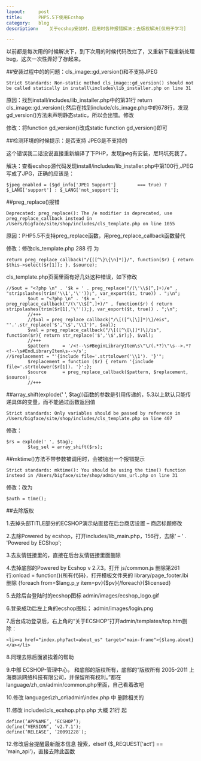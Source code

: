 ```yaml
---
layout:		post
title:		PHP5.5下使用Ecshop
category:	blog
description:	关于ecshop安装时，应用时各种报错解决；去版权解决[仅用于学习]

---
```


以前都是每次用的时候解决下，到下次用的时候代码改烂了，又重新下载重新处理bug，这次一次性弄好了存起来。

##安装过程中的的问题：cls_image::gd_version()和不支持JPEG

	Strict Standards: Non-static method cls_image::gd_version() should not be called statically in install\includes\lib_installer.php on line 31

原因：找到install/includes/lib_installer.php中的第31行   return cls_image::gd_version();然后在找到include/cls_image.php中的678行，发现gd_version()方法未声明静态static，所以会出错。修改

修改：将function gd_version()改成static function gd_version()即可

##检测环境的时候提示：是否支持 JPEG是不支持的

这个错误我二话没说直接重新编译了下PHP，发现jpeg有安装，尼玛坑死我了。

解决：查看ecshop源代码发现install/includes/lib_installer.php中第100行,JPEG写成了JPG，正确的应该是：

	$jpeg_enabled = ($gd_info['JPEG Support']        === true) ? $_LANG['support'] : $_LANG['not_support'];

##preg_replace()报错

	Deprecated: preg_replace(): The /e modifier is deprecated, use preg_replace_callback instead in /Users/bigface/site/shop/includes/cls_template.php on line 1055

原因：PHP5.5不支持preg_replace函数，用preg_replace_callback函数替代

修改：修改cls_template.php  288 行 为

	return preg_replace_callback("/{([^\}\{\n]*)}/", function($r) { return $this->select($r[1]); }, $source);

cls_template.php页面里面有好几处这种错误，如下修改

	//$out = "<?php \n" . '$k = ' . preg_replace("/(\'\\$[^,]+)/e" , "stripslashes(trim('\\1','\''));", var_export($t, true)) . ";\n";
            $out = "<?php \n" . '$k = ' . preg_replace_callback("/(\'\\$[^,]+)/" , function($r) { return stripslashes(trim($r[1],'\''));}, var_export($t, true)) . ";\n";
            //+++
            //$val = preg_replace_callback("/\[([^\[\]]*)\]/eis", "'.'.str_replace('$','\$','\\1')", $val);
            $val = preg_replace_callback("/\[([^\[\]]*)\]/is", function($r){ return str_replace('$','\$',$r);}, $val);
            //+++
            $pattern     = '/<!--\s#BeginLibraryItem\s\"\/(.*?)\"\s-->.*?<!--\s#EndLibraryItem\s-->/s';
	//$replacement = "'{include file='.strtolower('\\1'). '}'";
            $replacement = function ($r) { return '{include file='.strtolower($r[1]). '}';};
            $source      = preg_replace_callback($pattern, $replacement, $source);
            //+++




##array_shift(explode(' ', $tag))函数的参数是引用传递的，5.3以上默认只能传递具体的变量，而不能通过函数返回值

	Strict standards: Only variables should be passed by reference in /Users/bigface/site/shop/includes/cls_template.php on line 407

修改：

	$rs = explode(' ', $tag);
            $tag_sel = array_shift($rs);

##mktime()方法不带参数被调用时，会被抛出一个报错提示

	Strict standards: mktime(): You should be using the time() function instead in /Users/bigface/site/shop/admin/sms_url.php on line 31

修改：改为

	$auth = time();

##去除版权

1.去掉头部TITLE部分的ECSHOP演示站直接在后台商店设置 – 商店标题修改

2.去除Powered by ecshop，打开includes/lib_main.php，156行，去除' – ' . 'Powered by ECShop';

3.去友情链接里的，直接在后台友情链接里面删除

4.去掉底部的Powered by Ecshop  v 2.7.3。打开 js/common.js   删除第261行:onload = function(){所有代码}，打开模板文件夹的 library/page_footer.lbi 删除 {foreach from=$lang.p_y item=pv}{$pv}{/foreach}{$licensed}

5.去除后台登陆时的ecshop图标            admin/images/ecshop_logo.gif

6.登录成功后左上角的ecshop图标；    admin/images/login.png

7.后台成功登录后，右上角的“关于ECSHOP”打开admin/templates/top.htm删除： 

	<li><a href="index.php?act=about_us" target="main-frame">{$lang.about}</a></li>

8.同理去除后面紧挨着的帮助

9.中部 ECSHOP-管理中心， 和底部的版权所有，底部的“版权所有 2005-2011 上海商派网络科技有限公司，并保留所有权利。”都在language/zh_cn/admin/common.php里面，自己看着改吧

10.修改 languages\zh_cn\admin\index.php 中 删除相关的

11.修改 includes\cls_ecshop.php.php     大概 21行 起

	define(‘APPNAME’, ‘ECSHOP’);
	define(‘VERSION’, ‘v2.7.1′);
	define(‘RELEASE’, ’20091228′);

12.修改后台提醒最新版本信息
搜索，elseif ($_REQUEST['act'] == 'main_api')，直接去除此函数

